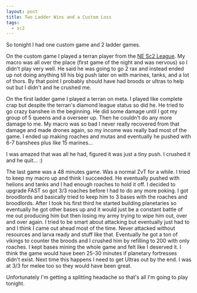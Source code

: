 ```yaml
---
layout: post
title: Two Ladder Wins and a Custom Loss
tags:
  - sc2
---
```

<p>So tonight I had one custom game and 2 ladder games.</p><p>On the custom game I played a terran player from the <a href="http://forum.nesc2league.com/" title="NE Sc2 League">NE Sc2 League</a>. My macro was all over the place (first game of the night and was nervous) so I didn't play very well. He said he was going to go 2 rax and instead ended up not doing anything till his big push later on with marines, tanks, and a lot of thors. By that point I probably should have had broods or ultras to help out but I didn't and he crushed me.</p><p>On the first ladder game I played a terran on meta. I played like complete crap but despite the terran's diamond league status so did he. He tried to go crazy banshee in the beginning. He did some damage until I got my group of 5 queens and a overseer up. Then he couldn't do any more damage to me. My macro was so bad I never really recovered from that damage and made drones again, so my income was really bad most of the game. I ended up making roaches and mutas and eventually he pushed with 6-7 banshees plus like 15 marines...</p><p>I was amazed that was all he had, figured it was just a tiny push. I crushed it and he quit... :)</p><p>The last game was a 48 minutes game. Was a normal ZvT for a while. I tried to keep my macro up and think I succeeded. He eventually pushed with helions and tanks and I had enough roaches to hold it off. I decided to upgrade FAST so got 3/3 roaches before I had to do any more poking. I got broodlords and basically tried to keep him to 3 bases with the roaches and broodlords. After I took his first third he started building planetaries so eventually he got other bases up and it would just be a constant battle of me out producing him but then losing my army trying to wipe him out, over and over again. I tried to be smart about attacking but eventually just had to and I think I came out ahead most of the time. Never attacked without resources and larva ready and stuff like that. Eventually he got a ton of vikings to counter the broods and I crushed him by refilling to 200 with only roaches. I kept bases mining the whole game and felt like I deserved it. I think the game would have been 25-30 minutes if planetary fortresses didn't exist. Next time this happens I need to get Ultras out by the end. I was at 3/3 for melee too so they would have been great.</p><p>Unfortunately I'm getting a splitting headache so that's all I'm going to play tonight.</p>

